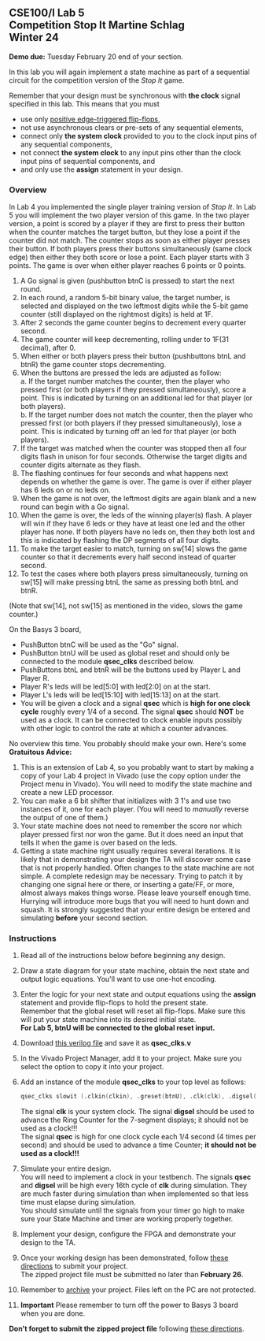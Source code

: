 CSE100/l Lab 5  
Competition Stop It
Martine Schlag  
Winter 24  
--------------------------------------------------------

**Demo due:** Tuesday February 20 end of your section.

In this lab you will again implement a state machine as part of a sequential circuit for the competition version of the _Stop It_ game.

Remember that your design must be synchronous with **the clock** signal specified in this lab. This means that you must

*   use only [positive edge-triggered flip-flops](https://classes.soe.ucsc.edu/cse100/Winter24/lab/FDRE/FDRE.html),
*   not use asynchronous clears or pre-sets of any sequential elements,
*   connect only **the system clock** provided to you to the clock input pins of any sequential components,
*   not connect **the system clock** to any input pins other than the clock input pins of sequential components, and
*   and only use the **assign** statement in your design.

### Overview

In Lab 4 you implemented the single player training version of _Stop It_. In Lab 5 you will implement the two player version of this game. In the two player version, a point is scored by a player if they are first to press their button when the counter matches the target button, but they lose a point if the counter did not match. The counter stops as soon as either player presses their button. If both players press their buttons simultaneously (same clock edge) then either they both score or lose a point. Each player starts with 3 points. The game is over when either player reaches 6 points or 0 points.

1.  A Go signal is given (pushbutton btnC is pressed) to start the next round.
2.  In each round, a random 5-bit binary value, the target number, is selected and displayed on the two leftmost digits while the 5-bit game counter (still displayed on the rightmost digits) is held at 1F.
3.  After 2 seconds the game counter begins to decrement every quarter second.
4.  The game counter will keep decrementing, rolling under to 1F(31 decimal), after 0.
5.  When either or both players press their button (pushbuttons btnL and btnR) the game counter stops decrementing.
6.  When the buttons are pressed the leds are adjusted as follow:  
        a.  If the target number matches the counter, then the player who pressed first (or both players if they pressed simultaneously), score a point. This is indicated by turning on an additional led for that player (or both players).  
        b.  If the target number does not match the counter, then the player who pressed first (or both players if they pressed simultaneously), lose a point. This is indicated by turning off an led for that player (or both players).
7.  If the target was matched when the counter was stopped then all four digits flash in unison for four seconds. Otherwise the target digits and counter digits alternate as they flash.
8.  The flashing continues for four seconds and what happens next depends on whether the game is over. The game is over if either player has 6 leds on or no leds on.
9.  When the game is not over, the leftmost digits are again blank and a new round can begin with a Go signal.
10.  When the game is over, the leds of the winning player(s) flash. A player will win if they have 6 leds or they have at least one led and the other player has none. If both players have no leds on, then they both lost and this is indicated by flashing the DP segments of all four digits.
11.  To make the target easier to match, turning on sw[14] slows the game counter so that it decrements every half second instead of quarter second.
12.  To test the cases where both players press simultaneously, turning on sw[15] will make pressing btnL the same as pressing both btnL and btnR.

  
(Note that sw[14], not sw[15] as mentioned in the video, slows the game counter.)

On the Basys 3 board,

*   PushButton btnC will be used as the "Go" signal.
*   PushButton btnU will be used as global reset and should only be connected to the module **qsec_clks** described below.
*   PushButtons btnL and btnR will be the buttons used by Player L and Player R.
*   Player R's leds will be led[5:0] with led[2:0] on at the start.
*   Player L's leds will be led[15:10] with led[15:13] on at the start.
*   You will be given a clock and a signal **qsec** which is **high for one clock cycle** roughly every 1/4 of a second. The signal **qsec** should **NOT** be used as a clock. It can be connected to clock enable inputs possibly with other logic to control the rate at which a counter advances.

No overview this time. You probably should make your own. Here's some **Gratuitous Advice:**

1.  This is an extension of Lab 4, so you probably want to start by making a copy of your Lab 4 project in Vivado (use the copy option under the Project menu in Vivado). You will need to modify the state machine and create a new LED processor.
2.  You can make a 6 bit shifter that initializes with 3 1's and use two instances of it, one for each player. (You will need to _manually_ reverse the output of one of them.)
3.  Your state machine does not need to remember the score nor which player pressed first nor won the game. But it does need an input that tells it when the game is over based on the leds.
4.  Getting a state machine right usually requires several iterations. It is likely that in demonstrating your design the TA will discover some case that is not properly handled. Often changes to the state machine are not simple. A complete redesign may be necessary. Trying to patch it by changing one signal here or there, or inserting a gate/FF, or more, almost always makes things worse. Please leave yourself enough time. Hurrying will introduce more bugs that you will need to hunt down and squash. It is strongly suggested that your entire design be entered and simulating **before** your second section.

### Instructions

1.  Read all of the instructions below before beginning any design.
    
2.  Draw a state diagram for your state machine, obtain the next state and output logic equations. You'll want to use one-hot encoding.
    
3.  Enter the logic for your next state and output equations using the **assign** statement and provide flip-flops to hold the present state.  
    Remember that the global reset will reset all flip-flops. Make sure this will put your state machine into its desired initial state.  
    **For Lab 5, btnU will be connected to the global reset input.**
    
4.  Download [this verilog file](qsec_clks.v) and save it as **qsec\_clks.v**
    
5.  In the Vivado Project Manager, add it to your project. Make sure you select the option to copy it into your project.
    
6.  Add an instance of the module **qsec\_clks** to your top level as follows:  
    
    ```verilog
    qsec_clks slowit (.clkin(clkin), .greset(btnU), .clk(clk), .digsel(digsel), .qsec(qsec));
    ```
    
    The signal **clk** is your system clock. The signal **digsel** should be used to advance the Ring Counter for the 7-segment displays; it should not be used as a clock!!!  
    The signal **qsec** is high for one clock cycle each 1/4 second (4 times per second) and should be used to advance a time Counter; **it should not be used as a clock!!!**
    
7.  Simulate your entire design.  
    You will need to implement a clock in your testbench. The signals **qsec** and **digsel** will be high every 16th cycle of **clk** during simulation. They are much faster during simulation than when implemented so that less time must elapse during simulation.  
    You should simulate until the signals from your timer go high to make sure your State Machine and timer are working properly together.
    
8.  Implement your design, configure the FPGA and demonstrate your design to the TA.
    
9.  Once your working design has been demonstrated, follow [these directions](https://classes.soe.ucsc.edu/cse100/Winter24/lab/submit.html) to submit your project.  
    The zipped project file must be submitted no later than **February 26**.
    
10.  Remember to [archive](https://classes.soe.ucsc.edu/cse100/Winter24/lab/archive/archive.html) your project. Files left on the PC are not protected.
    
11.  **Important** Please remember to turn off the power to Basys 3 board when you are done.

**Don't forget to submit the zipped project file** following [these directions](https://classes.soe.ucsc.edu/cse100/Winter24/lab/submit.html).
